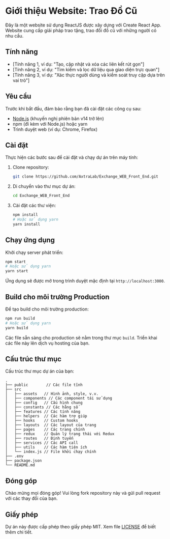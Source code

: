 # Giới thiệu Website: Trao Đồ Cũ

Đây là một website sử dụng ReactJS được xây dựng với Create React App. Website cung cấp giải pháp trao tặng, trao đổi đồ cũ với những người có nhu cầu.

## Tính năng

- [Tính năng 1, ví dụ: "Tạo, cập nhật và xóa các liên kết rút gọn"]
- [Tính năng 2, ví dụ: "Tìm kiếm và lọc dữ liệu qua giao diện trực quan"]
- [Tính năng 3, ví dụ: "Xác thực người dùng và kiểm soát truy cập dựa trên vai trò"]

## Yêu cầu

Trước khi bắt đầu, đảm bảo rằng bạn đã cài đặt các công cụ sau:

- [Node.js](https://nodejs.org/) (khuyến nghị phiên bản v14 trở lên)
- npm (đi kèm với Node.js) hoặc yarn
- Trình duyệt web (ví dụ: Chrome, Firefox)

## Cài đặt

Thực hiện các bước sau để cài đặt và chạy dự án trên máy tính:

1. Clone repository:

   ```bash
   git clone https://github.com/AxtraLab/Exchange_WEB_Front_End.git
   ```

2. Di chuyển vào thư mục dự án:

   ```bash
   cd Exchange_WEB_Front_End
   ```

3. Cài đặt các thư viện:
   ```bash
   npm install
   # Hoặc sử dụng yarn
   yarn install
   ```

## Chạy ứng dụng

Khởi chạy server phát triển:

```bash
npm start
# Hoặc sử dụng yarn
yarn start
```

Ứng dụng sẽ được mở trong trình duyệt mặc định tại `http://localhost:3000`.

## Build cho môi trường Production

Để tạo build cho môi trường production:

```bash
npm run build
# Hoặc sử dụng yarn
yarn build
```

Các file sẵn sàng cho production sẽ nằm trong thư mục `build`. Triển khai các file này lên dịch vụ hosting của bạn.

## Cấu trúc thư mục

Cấu trúc thư mục dự án của bạn:

```
.
├── public        // Các file tĩnh
├── src
│   ├── assets   // Hình ảnh, style, v.v.
│   ├── components // Các component tái sử dụng
│   ├── config   // Cấu hình chung
│   ├── constants // Các hằng số
│   ├── features // Các tính năng
│   ├── helpers  // Các hàm trợ giúp
│   ├── hooks    // Custom hooks
│   ├── layouts  // Các layout của trang
│   ├── pages    // Các trang chính
│   ├── redux    // Quản lý trạng thái với Redux
│   ├── routes   // Định tuyến
│   ├── services // Các API call
│   ├── utils    // Các hàm tiện ích
│   └── index.js // File khởi chạy chính
├── .env
├── package.json
└── README.md
```

## Đóng góp

Chào mừng mọi đóng góp! Vui lòng fork repository này và gửi pull request với các thay đổi của bạn.

## Giấy phép

Dự án này được cấp phép theo giấy phép MIT. Xem file [LICENSE](./LICENSE) để biết thêm chi tiết.
